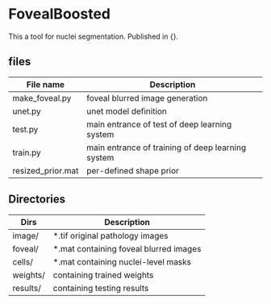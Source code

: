 # FovealBoosted

This a tool for nuclei segmentation. Published in {}.
## files


File name | Description
------------ | -------------
make_foveal.py | foveal blurred image generation
unet.py | unet model definition
test.py | main entrance of test of deep learning system
train.py | main entrance of training of deep learning system
resized_prior.mat | per-defined shape prior

## Directories

Dirs | Description
------------ | -------------
image/ | *.tif original pathology images
foveal/ | *.mat containing foveal blurred images
cells/ | *.mat containing nuclei-level masks
weights/ | containing trained weights
results/ | containing testing results
  
